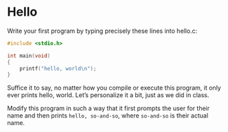 # Hello
Write your first program by typing precisely these lines into hello.c:

```c
#include <stdio.h>

int main(void)
{
    printf("hello, world\n");
}
```

Suffice it to say, no matter how you compile or execute this program, it only ever prints hello, world. Let’s personalize it a bit, just as we did in class.

Modify this program in such a way that it first prompts the user for their name and then prints `hello, so-and-so`, where `so-and-so` is their actual name.
